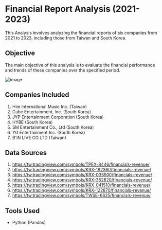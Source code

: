 # Financial Report Analysis (2021-2023)

This Analysis involves analyzing the financial reports of six companies from 2021 to 2023, including those from Taiwan and South Korea.

## Objective
The main objective of this analysis is to evaluate the financial performance and trends of these companies over the specified period.

![image](https://raw.githubusercontent.com/Xuan0230/analysis_of_six_entertainment_company/refs/heads/main/company_revenue_animation.gif)

## Companies Included
1. Him International Music Inc. (Taiwan)
2. Cube Entertainment, Inc. (South Korea)
3. JYP Entertainment Corporation (South Korea)
4. HYBE (South Korea)
5. SM Entertainment Co., Ltd (South Korea)
6. YG Entertainment Inc. (South Korea)
7. B'IN LIVE CO LTD (Taiwan)

## Data Sources
1. https://tw.tradingview.com/symbols/TPEX-8446/financials-revenue/
2. https://tw.tradingview.com/symbols/KRX-182360/financials-revenue/
3. https://tw.tradingview.com/symbols/KRX-035900/financials-revenue/
4. https://tw.tradingview.com/symbols/KRX-352820/financials-revenue/
5. https://tw.tradingview.com/symbols/KRX-041510/financials-revenue/
6. https://tw.tradingview.com/symbols/KRX-122870/financials-revenue/
7. https://tw.tradingview.com/symbols/TWSE-6625/financials-revenue/

## Tools Used
- Python (Pandas)
